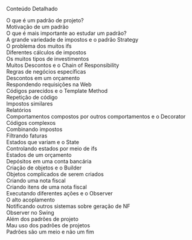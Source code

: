Conteúdo Detalhado

O que é um padrão de projeto?</br>
Motivação de um padrão</br>
O que é mais importante ao estudar um padrão?</br>
A grande variedade de impostos e o padrão Strategy</br>
O problema dos muitos ifs</br>
Diferentes cálculos de impostos</br>
Os muitos tipos de investimentos</br>
Muitos Descontos e o Chain of Responsibility</br>
Regras de negócios específicas</br>
Descontos em um orçamento</br>
Respondendo requisições na Web</br>
Códigos parecidos e o Template Method</br>
Repetição de código</br>
Impostos similares</br>
Relatórios</br>
Comportamentos compostos por outros comportamentos e o Decorator</br>
Códigos complexos</br>
Combinando impostos</br>
Filtrando faturas</br>
Estados que variam e o State</br>
Controlando estados por meio de ifs</br>
Estados de um orçamento</br>
Depósitos em uma conta bancária</br>
Criação de objetos e o Builder</br>
Objetos complicados de serem criados</br>
Criando uma nota fiscal</br>
Criando itens de uma nota fiscal</br>
Executando diferentes ações e o Observer</br>
O alto acoplamento</br>
Notificando outros sistemas sobre geração de NF</br>
Observer no Swing</br>
Além dos padrões de projeto</br>
Mau uso dos padrões de projetos</br>
Padrões são um meio e não um fim</br>
